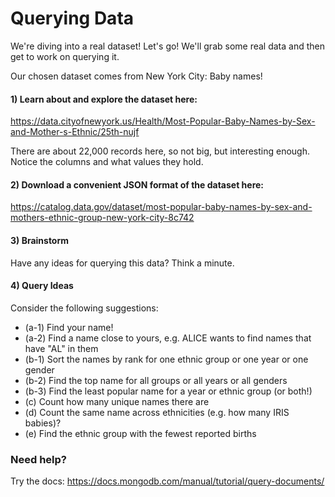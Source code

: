 # Querying Data

We're diving into a real dataset! Let's go! We'll grab some real data and then get to work on querying it.

Our chosen dataset comes from New York City: Baby names!

#### 1) Learn about and explore the dataset here: 

https://data.cityofnewyork.us/Health/Most-Popular-Baby-Names-by-Sex-and-Mother-s-Ethnic/25th-nujf

There are about 22,000 records here, so not big, but interesting enough. Notice the columns and what values they hold.

#### 2) Download a convenient JSON format of the dataset here:

https://catalog.data.gov/dataset/most-popular-baby-names-by-sex-and-mothers-ethnic-group-new-york-city-8c742

#### 3) Brainstorm

Have any ideas for querying this data? Think a minute.

#### 4) Query Ideas

Consider the following suggestions:

- (a-1) Find your name!
- (a-2) Find a name close to yours, e.g. ALICE wants to find names that have "AL" in them
- (b-1) Sort the names by rank for one ethnic group or one year or one gender
- (b-2) Find the top name for all groups or all years or all genders
- (b-3) Find the least popular name for a year or ethnic group (or both!)
- (c) Count how many unique names there are
- (d) Count the same name across ethnicities (e.g. how many IRIS babies)?
- (e) Find the ethnic group with the fewest reported births



### Need help?

Try the docs: https://docs.mongodb.com/manual/tutorial/query-documents/